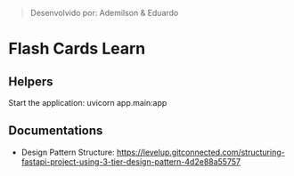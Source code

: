> Desenvolvido por: Ademilson & Eduardo

# Flash Cards Learn

## Helpers
Start the application: uvicorn app.main:app

## Documentations
- Design Pattern Structure: https://levelup.gitconnected.com/structuring-fastapi-project-using-3-tier-design-pattern-4d2e88a55757

